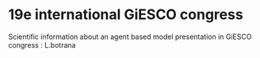 # 19e international GiESCO congress
Scientific information about an agent based model presentation in GiESCO congress : L.botrana

